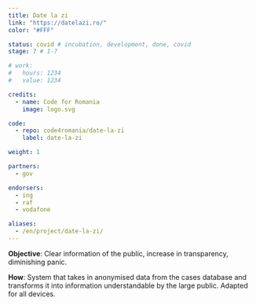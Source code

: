 ```yaml
---
title: Date la zi
link: "https://datelazi.ro/"
color: "#FFF"

status: covid # incubation, development, done, covid
stage: 7 # 1-7

# work:
#   hours: 1234
#   value: 1234

credits:
  - name: Code for Romania
    image: logo.svg

code:
  - repo: code4romania/date-la-zi
    label: date-la-zi

weight: 1

partners:
  - gov

endorsers:
  - ing
  - raf
  - vodafone

aliases:
  - /en/project/date-la-zi/
---
```


**Objective**: Clear information of the public, increase in transparency, diminishing panic.

**How**: System that takes in anonymised data from the cases database and transforms it into information understandable by the large public. Adapted for all devices.
